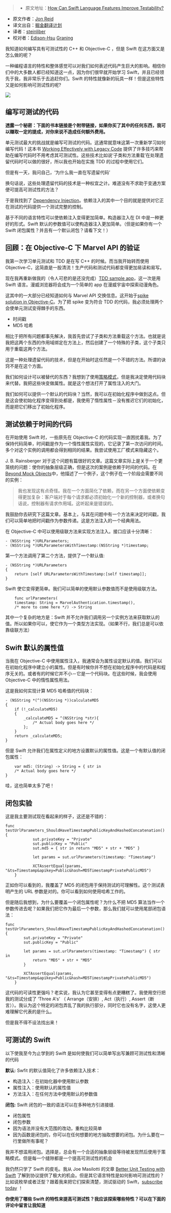> * 原文地址：[How Can Swift Language Features Improve Testability?](http://qualitycoding.org/swift-testability/)
* 原文作者：[Jon Reid](http://qualitycoding.org/contact/)
* 译文出自：[掘金翻译计划](https://github.com/xitu/gold-miner)
* 译者：[steinliber](https://github.com/steinliber)
* 校对者：[Edison-Hsu](https://github.com/Edison-Hsu)  [Graning](https://github.com/Edison-Hsu)


我知道如何编写具有可测试性的 C++ 和 Objective-C ，但是 Swift 在这方面又是怎么做的呢？

一种编程语言的特性和整体感觉可以对我们如何表述代码产生巨大的影响。相信你们中的大多数人都已经知道这一点，因为你们很早就开始学习 Swift，并且已经领先于我，我非常乐于去追赶你们。Swift 的特性就像新的玩具一样！但是这些特性又是如何影响可测试性的呢?

![](http://qualitycoding.org/jrwp/wp-content/uploads/2016/09/tool-contrast@2x.jpg)

## 编写可测试的代码

**透露一个秘密：下面的书本链接是个附带链接，如果你买了其中的任何东西，我可以赚取一定的提成，对你来说不造成任何额外费用。**

单元测试最大的挑战就是编写可测试的代码。这通常就意味这第一次重新学习如何编写代码！这本书 [Working Effectively with Legacy Code](http://www.amazon.com/gp/product/0131177052/ref=as_li_tl?ie=UTF8&camp=1789&creative=9325&creativeASIN=0131177052&linkCode=as2&tag=qualitycoding-20&linkId=CMFUKIQWYHGBBOSN) 提供了许多技巧来帮助在编写代码时不用考虑其可测试性。这些技术比如说‘子类和方法重载’在处理遗留代码时可以做的很好，所以我也开始在实施 TDD 的过程中使用它们。

但是有一天，我问自己，‘为什么我一直在写遗留代码’

换句话说，这些处理遗留代码的技术是一种权宜之计。难道没有不求助于变通方案便可提高可测试性的方法？

于是我找到了 [Dependency Injection](http://qualitycoding.org/dependency-injection/)。依赖注入的其中一个目的就是提供对它正在测试的代码提供一个测试完整的控制。

基于不同的语言特性可以使依赖注入变得更加简单。构造器注入在 DI 中是一种更好的形式。Swift 默认的参数值可以使构造器注入更加简单。（但是如果你有一个 Swift 闭包属性？并且有一个默认闭包？请看下文！）

## 回顾：在 Objective-C 下 Marvel API 的验证

我第一次学习单元测试和 TDD 是在写 C++ 的时候。而当我开始转而使用 Objective-C，这简直是一股清流！生产代码和测试代码都变得更加易读和易写。

现在我再重新做我的（令人可悲的是还没完成）[TDD sample app](http://qualitycoding.org/tdd-sample-archives/)，这一次是用 Swift 语言。漫威浏览器将会成为一个简单的 app 在漫威宇宙中探索动漫角色。

这其中的一大部分已经知道如何与 Marvel API 交换信息。这开始于[spike solution in Objective-C](http://qualitycoding.org/spike-solution-techniques/)。为了把 spike 变为符合 TDD 的代码，我必须处理两个会使单元测试变得棘手的东西。

* 时间戳
* MD5 哈希

相比于把所有问题都事先解决，我首先尝试了子类和方法重载这个方法。也就是说我把这两个东西的作用域绑定在方法上，然后创建了一个特殊的子类，这个子类只用于重载这两个方法。

这是一种处理遗留代码的技术，但是在开始时这任然是一个不错的方法。所谓的诀窍不是在这个方面。

我们如何设计可以被替代的东西？我想到了使用[策略模式](https://en.wikipedia.org/wiki/Strategy_pattern)，但是我决定使用代码块来代替。我把这些块变做属性。就是这个想法打开了属性注入的大门。

我们如何可以提供一个默认的代码块？当然，我可以在初始化程序中做到这点。但是这会使初始化程序变得到处都是，我使用了惰性属性－没有推迟它们的初始化，而是把它们移出了初始化程序。

## 测试依赖于时间的代码

在开始使用 Swift 时，一些原先在 Objective-C 的代码实现一直困扰着我。为了保持代码简单，时间戳是作为一个惰性属性实现的，它记录了第一次访问的时间。多个对这个实例的调用都会得到相同的结果。我尝试使用工厂模式来隐藏这个。

J. B. Rainsberger 对于这个问题有篇很好的文章。这篇文章实际上是关于一个更笼统的问题：使你的抽象层级正确，但是这次的案例是依赖于时间的代码。在[Beyond Mock Objects](http://blog.thecodewhisperer.com/permalink/beyond-mock-objects)中，他描述了一个例子，这个例子在一个阶段会需要不同的实例：

> 我也发现这有点奇怪。我在一个方面简化了依赖，而在另一个方面使依赖变得更加复杂：客户端对于每个请求都必须初始化一个新的控制器，或者换句话说，控制器有请求作用域。这听起来是错误的。

我鼓励你去研究下这篇文章。基本上，与其在问题中有一个方法来决定时间戳，我们可以简单地把时间戳作为参数传递。这是方法注入的一个经典用法。

在 Objective-C 中可以使用级联方法来实现方法注入。接口应该十分清晰：

    - (NSString *)URLParameters;
    - (NSString *)URLParametersWithTimestamp:(NSString *)timestamp;

第一个方法调用了第二个方法，提供了一个默认值:

    - (NSString *)URLParameters
    {
        return [self URLParametersWithTimestamp:[self timestamp]];
    }

Swift 使它变得更简单。我们可以简单的使用默认参数值而不是使用级联方法。

		func urlParameters(
	    timestamp: String = MarvelAuthentication.timestamp(),
	    /* more to come here */) -> String

其中一个复杂的地方是：Swift 并不允许我们调用另一个实例方法来获取默认的值。所以如果你可以，使它作为一个类型方法实现。（如果不行，我们总是可以依靠级联方法）

## Swift 默认的属性值

当我在 Objective-C 中使用属性注入，我通常会为属性设定默认的值。我们可以在初始化程序中建立小的属性。但是有时候你并不想在初始化程序中的代码是和程序无关的。或者有的时候它并不小－它是一个代码块。在这些时候，我会使用 Objective-C 中的惰性属性用法。

这是我如何实现计算 MD5 哈希值的代码块：

    - (NSString *(^)(NSString *))calculateMD5
    {
        if (!_calculateMD5)
        {
            _calculateMD5 = ^(NSString *str){
                /* Actual body goes here */
            };
        }
        return _calculateMD5;
    }

但是 Swift 允许我们在属性定义的地方设置默认的属性值。这是一个有默认值的闭包属性：

		var md5: (String) -> String = { str in
	    /* Actual body goes here */
	}

哇，这也简单太多了吧！

## 闭包实验

这是我主要测试现在看起来的样子，这还是不错的：

    func testUrlParameters_ShouldHaveTimestampPublicKeyAndHashedConcatenation() {
    			sut.privateKey = "Private"
    			sut.publicKey = "Public"
    			sut.md5 = { str in return "MD5" + str + "MD5" }
    
    			let params = sut.urlParameters(timestamp: "Timestamp")
    
    			XCTAssertEqual(params, "&ts=Timestamp&apikey=Public&hash=MD5TimestampPrivatePublicMD5")
    	}

正如你可以看到的，我覆盖了 MD5 的闭包用于保持测试的可理解性。这个测试表明产生的 URL 参数是对的。你可以看到如何使用哈希工作的。

但是随后我想到，为什么要覆盖一个闭包属性呢？为什么不把 MD5 算法当作一个参数传进去呢？如果我们把它作为最后一个参数，那么我们就可以使用尾部闭包语法：

    func testUrlParameters_ShouldHaveTimestampPublicKeyAndHashedConcatenation() {
            sut.privateKey = "Private"
            sut.publicKey = "Public"
    
            let params = sut.urlParameters(timestamp: "Timestamp") { str in
                return "MD5" + str + "MD5"
            }
    
            XCTAssertEqual(params, "&ts=Timestamp&apikey=Public&hash=MD5TimestampPrivatePublicMD5")
        }

这代码的可读性更强吗？老实说，我认为它甚至变得有点更糟糕了。我使用空行把我的测试分成了 ‘Three A's’ （ Arrange（安排）, Act（执行）, Assert（断言））。我认为这个特定的闭包弄乱了我的执行部分，同时它也没有名字，这使人更难理解它代表的是什么。

但是我不得不设法找出来！

## 可测试的 Swift

以下使我至今为止学到的 Swift 是如何使我们可以简单写出写兼顾可测试性和清晰的代码

**默认:** Swfit 的默认值简化了许多依赖注入技术：

*   构造注入：在初始化器中使用默认参数
*   属性注入：使用默认的属性值
*   方法注入：在任何方法中使用默认的参数值

**闭包:** Swift 闭包的一致的语法可以在多种地方引进接缝.

*   闭包属性
*   闭包参数
*   因为语法并没有大范围的改动，重构比较简单
*   因为函数是闭包的，你可以在任何想要的地方抽取想要的闭包。为什么要在一行里做所有事呢？

我并不想滥用闭包。选择是，总会有一个合适的抽象层级等待被发现然后使用于策略模式。但是每一个缝隙都是一个提高可测试性的机会

我仍然只学了 Swift 的皮毛。我从 Joe Masilotti 的文章 [Better Unit Testing with Swift](http://masilotti.com/better-swift-unit-testing/) 了解到协议提供了极大的机会。但是其它语言特性是如何影响可测试性的？比如说枚举或者泛型？跟着我来把它们探索清楚，测试驱动的 Swift，[subscribe today](http://qualitycoding.org/subscribe/) ！

**你使用了哪些 Swift 的特性来提高可测试性？我应该探索哪些特性？可以在下面的评论中留言让我知道**

